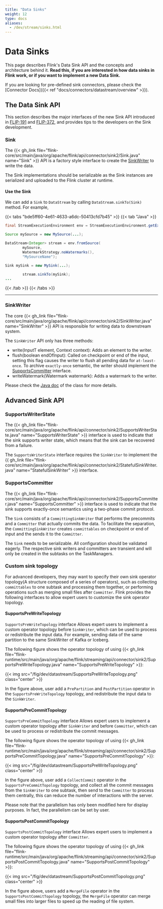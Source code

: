 ```yaml
---
title: "Data Sinks"
weight: 12
type: docs
aliases:
  - /dev/stream/sinks.html
---
```

<!--
Licensed to the Apache Software Foundation (ASF) under one
or more contributor license agreements.  See the NOTICE file
distributed with this work for additional information
regarding copyright ownership.  The ASF licenses this file
to you under the Apache License, Version 2.0 (the
"License"); you may not use this file except in compliance
with the License.  You may obtain a copy of the License at

  http://www.apache.org/licenses/LICENSE-2.0

Unless required by applicable law or agreed to in writing,
software distributed under the License is distributed on an
"AS IS" BASIS, WITHOUT WARRANTIES OR CONDITIONS OF ANY
KIND, either express or implied.  See the License for the
specific language governing permissions and limitations
under the License.
-->

# Data Sinks

This page describes Flink's Data Sink API and the concepts and architecture behind it.
**Read this, if you are interested in how data sinks in Flink work, or if you want to implement a new Data Sink.**

If you are looking for pre-defined sink connectors, please check the [Connector Docs]({{< ref "docs/connectors/datastream/overview" >}}).

## The Data Sink API
This section describes the major interfaces of the new Sink API introduced in [FLIP-191](https://cwiki.apache.org/confluence/display/FLINK/FLIP-191%3A+Extend+unified+Sink+interface+to+support+small+file+compaction) and [FLIP-372](https://cwiki.apache.org/confluence/display/FLINK/FLIP-372%3A+Enhance+and+synchronize+Sink+API+to+match+the+Source+API), and provides tips to the developers on the Sink development.

### Sink
The {{< gh_link file="flink-core/src/main/java/org/apache/flink/api/connector/sink2/Sink.java" name="Sink" >}} API is a factory style interface to create the [SinkWriter](#sinkwriter) to write the data.

The Sink implementations should be serializable as the Sink instances are serialized and uploaded to the Flink cluster at runtime.

#### Use the Sink
We can add a `Sink` to `DataStream` by calling `DataStream.sinkTo(Sink)` method. For example,

{{< tabs "bde5ff60-4e61-4633-a6dc-50413cfd7b45" >}}
{{< tab "Java" >}}
```java
final StreamExecutionEnvironment env = StreamExecutionEnvironment.getExecutionEnvironment();

Source mySource = new MySource(...);

DataStream<Integer> stream = env.fromSource(
        mySource,
        WatermarkStrategy.noWatermarks(),
        "MySourceName");

Sink mySink = new MySink(...);

        stream.sinkTo(mySink);
...
```
{{< /tab >}}
{{< /tabs >}}

----

### SinkWriter

The core {{< gh_link file="flink-core/src/main/java/org/apache/flink/api/connector/sink2/SinkWriter.java" name="SinkWriter" >}} API is responsible for writing data to downstream system.

The `SinkWriter` API only has three methods:
- write(InputT element, Context context): Adds an element to the writer.
- flush(boolean endOfInput): Called on checkpoint or end of the input, setting this flag causes the writer to flush all pending data for `at-least-once`. To archive `exactly-once` semantic, the writer should implement the [SupportsCommitter](#supportscommitter) interface.
- writeWatermark(Watermark watermark): Adds a watermark to the writer.

Please check the [Java doc](https://nightlies.apache.org/flink/flink-docs-release-2.0/api/java//org/apache/flink/api/connector/sink2/SinkWriter.html) of the class for more details.

## Advanced Sink API

### SupportsWriterState

The {{< gh_link file="flink-core/src/main/java/org/apache/flink/api/connector/sink2/SupportsWriterState.java" name="SupportsWriterState" >}} interface is used to indicate that the sink supports writer state, which means that the sink can be recovered from a failure.

The `SupportsWriterState` interface requires the `SinkWriter` to implement the {{ gh_link file="flink-core/src/main/java/org/apache/flink/api/connector/sink2/StatefulSinkWriter.java" name="StatefulSinkWriter" >}} interface.

### SupportsCommitter

The {{< gh_link file="flink-core/src/main/java/org/apache/flink/api/connector/sink2/SupportsCommitter.java" name="SupportsCommitter" >}} interface is used to indicate that the sink supports exactly-once semantics using a two-phase commit protocol.

The `Sink` consists of a `CommittingSinkWriter` that performs the precommits and a `Committer` that actually commits the data. To facilitate the separation, the `CommittingSinkWriter` creates `committables` on checkpoint or end of input and the sends it to the `Committer`.

The `Sink` needs to be serializable. All configuration should be validated eagerly. The respective sink writers and committers are transient and will only be created in the subtasks on the TaskManagers.

### Custom sink topology

For advanced developers, they may want to specify their own sink operator topology(A structure composed of a series of operators), such as collecting `committables` to one subtask and processing them together, or performing operations such as merging small files after `Committer`. Flink provides the following interfaces to allow expert users to customize the sink operator topology.

#### SupportsPreWriteTopology

`SupportsPreWriteTopology` interface Allows expert users to implement a custom operator topology before `SinkWriter`, which can be used to process or redistribute the input data. For example, sending data of the same partition to the same SinkWriter of Kafka or Iceberg.

The following figure shows the operator topology of using {{< gh_link file="flink-runtime/src/main/java/org/apache/flink/streaming/api/connector/sink2/SupportsPreWriteTopology.java" name="SupportsPreWriteTopology" >}}:

{{< img src="/fig/dev/datastream/SupportsPreWriteTopology.png" class="center" >}}

In the figure above, user add a `PrePartition` and `PostPartition` operator in the `SupportsPreWriteTopology` topology, and redistribute the input data to the `SinkWriter`.

#### SupportsPreCommitTopology

`SupportsPreCommitTopology` interface Allows expert users to implement a custom operator topology after `SinkWriter` and before `Committer`, which can be used to process or redistribute the commit messages.

The following figure shows the operator topology of using {{< gh_link file="flink-runtime/src/main/java/org/apache/flink/streaming/api/connector/sink2/SupportsPreCommitTopology.java" name="SupportsPreCommitTopology" >}}:

{{< img src="/fig/dev/datastream/SupportsPreWriteTopology.png" class="center" >}}

In the figure above, user add a `CollectCommit` operator in the `SupportsPreCommitTopology` topology, and collect all the commit messages from the `SinkWriter` to one subtask, then send to the `Committer` to process them centrally, this can reduce the number of interactions with the server.

Please note that the parallelism has only been modified here for display purposes. In fact, the parallelism can be set by user.

#### SupportsPostCommitTopology

`SupportsPostCommitTopology` interface Allows expert users to implement a custom operator topology after `Committer`.

The following figure shows the operator topology of using {{< gh_link file="flink-runtime/src/main/java/org/apache/flink/streaming/api/connector/sink2/SupportsPostCommitTopology.java" name="SupportsPostCommitTopology" >}}:

{{< img src="/fig/dev/datastream/SupportsPostCommitTopology.png" class="center" >}}

In the figure above, users add a `MergeFile` operator in the `SupportsPostCommitTopology` topology, the `MergeFile` operator can merge small files into larger files to speed up the reading of file system. 
